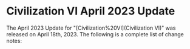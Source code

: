 # Civilization VI April 2023 Update

The April 2023 Update for "[Civilization%20VI](Civilization VI)" was released on April 18th, 2023. The following is a complete list of change notes: